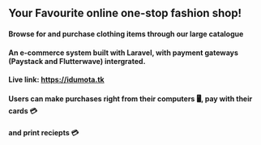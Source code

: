 

## Your Favourite online one-stop fashion shop!

#### Browse for and purchase clothing items through our large catalogue
#### An e-commerce system built with Laravel, with payment gateways (Paystack and Flutterwave) intergrated. 
#### Live link: https://idumota.tk

#### Users can make purchases right from their computers :desktop_computer:, pay with their cards :credit_card:
#### and print reciepts :credit_card:




